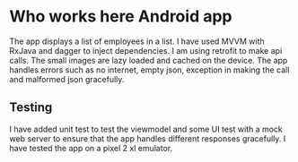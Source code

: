 # Who works here Android app

The app displays a list of employees in a list. I have used MVVM with RxJava and dagger to inject dependencies. I am using 
retrofit to make api calls. The small images are lazy loaded and cached on the device. The app handles errors such as no internet, 
empty json, exception in making the call and malformed json gracefully.

<h2>Testing</h2> 
I have added unit test to test the viewmodel and some UI test with a mock web server to ensure that the app handles different
responses gracefully. I have tested the app on a pixel 2 xl emulator.
